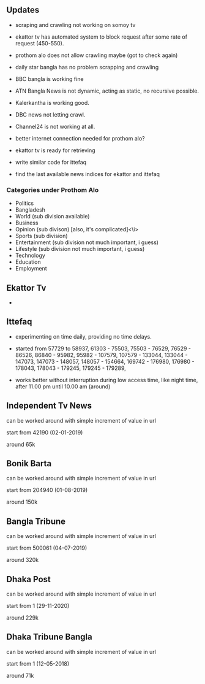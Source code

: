 <h2> Updates </h2>

- scraping and crawling not working on somoy tv
- ekattor tv has automated system to block request after some rate of request (450-550).
- prothom alo does not allow crawling maybe (got to check again)

- daily star bangla has no problem scrapping and crawling

- BBC bangla is working fine

- ATN Bangla News is not dynamic, acting as static, no recursive possible.

- Kalerkantha is working good.


- DBC news not letting crawl.


- Channel24 is not working at all.


- better internet connection needed for prothom alo?

- ekattor tv is ready for retrieving

- write similar code for ittefaq

- find the last available news indices for ekattor and ittefaq










<h3>Categories under Prothom Alo </h3>

- Politics
- Bangladesh
- World (sub division available)
- Business
- Opinion (sub divison) [also, it's complicated]<\i>
- Sports (sub division)
- Entertainment (sub division not much important, i guess)
- Lifestyle (sub division not much important, i guess)
- Technology
- Education
- Employment





<h2> Ekattor Tv </h2>

-




<h2> Ittefaq </h2>

- experimenting on time daily, providing no time delays.

- started from 57729 to 58937, 61303 - 75503, 75503 - 76529, 76529 - 86526, 86840 - 95982, 95982 - 107579, 107579 - 133044, 133044 - 147073, 147073 - 148057, 148057 - 154664,  169742 - 176980, 176980 - 178043, 178043 - 179245, 179245 - 179289, 

- works better without interruption during low access time, like night time, after 11.00 pm until 10.00 am (around)






<h2> Independent Tv News </h2>

can be worked around with simple increment of value in url
 
start from 42190 (02-01-2019)

around 65k



<h2> Bonik Barta </h2>

can be worked around with simple increment of value in url

start from 204940 (01-08-2019)

around 150k



<h2> Bangla Tribune </h2>

can be worked around with simple increment of value in url

start from 500061 (04-07-2019)

around 320k


<h2> Dhaka Post </h2>
can be worked around with simple increment of value in url

start from 1 (29-11-2020)

around 229k


<h2> Dhaka Tribune Bangla </h2>

can be worked around with simple increment of value in url

start from 1 (12-05-2018)

around 71k

